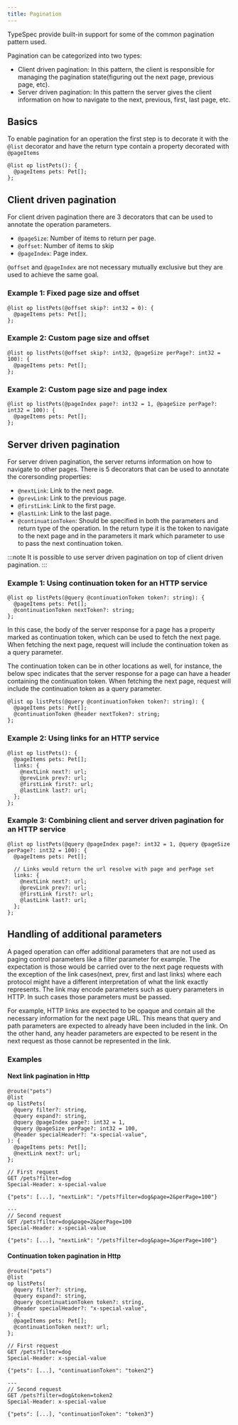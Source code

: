 ```yaml
---
title: Pagination
---
```


TypeSpec provide built-in support for some of the common pagination pattern used.

Pagination can be categorized into two types:

- Client driven pagination: In this pattern, the client is responsible for managing the pagination state(figuring out the next page, previous page, etc).
- Server driven pagination: In this pattern the server gives the client information on how to navigate to the next, previous, first, last page, etc.

## Basics

To enable pagination for an operation the first step is to decorate it with the `@list` decorator and have the return type contain a property decorated with `@pageItems`

```tsp
@list op listPets(): {
  @pageItems pets: Pet[];
};
```

## Client driven pagination

For client driven pagination there are 3 decorators that can be used to annotate the operation parameters.

- `@pageSize`: Number of items to return per page.
- `@offset`: Number of items to skip
- `@pageIndex`: Page index.

`@offset` and `@pageIndex` are not necessary mutually exclusive but they are used to achieve the same goal.

### Example 1: Fixed page size and offset

```tsp
@list op listPets(@offset skip?: int32 = 0): {
  @pageItems pets: Pet[];
};
```

### Example 2: Custom page size and offset

```tsp
@list op listPets(@offset skip?: int32, @pageSize perPage?: int32 = 100): {
  @pageItems pets: Pet[];
};
```

### Example 2: Custom page size and page index

```tsp
@list op listPets(@pageIndex page?: int32 = 1, @pageSize perPage?: int32 = 100): {
  @pageItems pets: Pet[];
};
```

## Server driven pagination

For server driven pagination, the server returns information on how to navigate to other pages. There is 5 decorators that can be used to annotate the corersonding properties:

- `@nextLink`: Link to the next page.
- `@prevLink`: Link to the previous page.
- `@firstLink`: Link to the first page.
- `@lastLink`: Link to the last page.
- `@continuationToken`: Should be specified in both the parameters and return type of the operation. In the return type it is the token to navigate to the next page and in the parameters it mark which parameter to use to pass the next continuation token.

:::note
It is possible to use server driven pagination on top of client driven pagination.
:::

### Example 1: Using continuation token for an HTTP service

```tsp
@list op listPets(@query @continuationToken token?: string): {
  @pageItems pets: Pet[];
  @continuationToken nextToken?: string;
};
```

In this case, the body of the server response for a page has a property marked as continuation token, which can be used to fetch the next page. When fetching the next page, request will include the continuation token as a query parameter.

The continuation token can be in other locations as well, for instance, the below spec indicates that the server response for a page can have a header containing the continuation token. When fetching the next page, request will include the continuation token as a query parameter.

```tsp
@list op listPets(@query @continuationToken token?: string): {
  @pageItems pets: Pet[];
  @continuationToken @header nextToken?: string;
};
```

### Example 2: Using links for an HTTP service

```tsp
@list op listPets(): {
  @pageItems pets: Pet[];
  links: {
    @nextLink next?: url;
    @prevLink prev?: url;
    @firstLink first?: url;
    @lastLink last?: url;
  };
};
```

### Example 3: Combining client and server driven pagination for an HTTP service

```tsp
@list op listPets(@query @pageIndex page?: int32 = 1, @query @pageSize perPage?: int32 = 100): {
  @pageItems pets: Pet[];

  // Links would return the url resolve with page and perPage set
  links: {
    @nextLink next?: url;
    @prevLink prev?: url;
    @firstLink first?: url;
    @lastLink last?: url;
  };
};
```

## Handling of additional parameters

A paged operation can offer additional parameters that are not used as paging control parameters like a filter parameter for example.
The expectation is those would be carried over to the next page requests with the exception of the link cases(next, prev, first and last links) where each protocol might have a different interpretation of what the link exactly represents. The link may encode parameters such as query parameters in HTTP. In such cases those parameters must be passed.

For example, HTTP links are expected to be opaque and contain all the necessary information for the next page URL. This means that query and path parameters are expected to already have been included in the link. On the other hand, any header parameters are expected to be resent in the next request as those cannot be represented in the link.

### Examples

#### Next link pagination in Http

```tsp
@route("pets")
@list
op listPets(
  @query filter?: string,
  @query expand?: string,
  @query @pageIndex page?: int32 = 1,
  @query @pageSize perPage?: int32 = 100,
  @header specialHeader?: "x-special-value",
): {
  @pageItems pets: Pet[];
  @nextLink next?: url;
};
```

```http
// First request
GET /pets?filter=dog
Special-Header: x-special-value

{"pets": [...], "nextLink": "/pets?filter=dog&page=2&perPage=100"}

---
// Second request
GET /pets?filter=dog&page=2&perPage=100
Special-Header: x-special-value

{"pets": [...], "nextLink": "/pets?filter=dog&page=3&perPage=100"}
```

#### Continuation token pagination in Http

```tsp
@route("pets")
@list
op listPets(
  @query filter?: string,
  @query expand?: string,
  @query @continuationToken token?: string,
  @header specialHeader?: "x-special-value",
): {
  @pageItems pets: Pet[];
  @continuationToken next?: url;
};
```

```http
// First request
GET /pets?filter=dog
Special-Header: x-special-value

{"pets": [...], "continuationToken": "token2"}

---
// Second request
GET /pets?filter=dog&token=token2
Special-Header: x-special-value

{"pets": [...], "continuationToken": "token3"}
```
